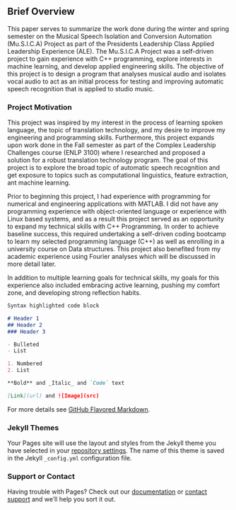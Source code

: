 ## Brief Overview

This paper serves to summarize the work done during the winter and spring semester on the Musical Speech Isolation and Conversion Automation (Mu.S.I.C.A) Project as part of the Presidents Leadership Class Applied Leadership Experience (ALE). The Mu.S.I.C.A Project was a self-driven project to gain experience with C++ programming, explore interests in machine learning, and develop applied engineering skills. The objective of this project is to design a program that analyses musical audio and isolates vocal audio to act as an initial process for testing and improving automatic speech recognition that is applied to studio music.

### Project Motivation

This project was inspired by my interest in the process of learning spoken language, the topic of translation technology, and my desire to improve my engineering and programming skills. Furthermore, this project expands upon work done in the Fall semester as part of the Complex Leadership Challenges course (ENLP 3100) where I researched and proposed a solution for a robust translation technology program. The goal of this project is to explore the broad topic of automatic speech recognition and get exposure to topics such as computational linguistics, feature extraction, ant machine learning. 

Prior to beginning this project, I had experience with programming for numerical and engineering applications with MATLAB. I did not have any programming experience with object-oriented language or experience with Linux based systems, and as a result this project served as an opportunity to expand my technical skills with C++ Programming. In order to achieve baseline success, this required undertaking a self-driven coding bootcamp to learn my selected programming language (C++) as well as enrolling in a university course on Data structures. This project also benefited from my academic experience using Fourier analyses which will be discussed in more detail later.

In addition to multiple learning goals for technical skills, my goals for this experience also included embracing active learning, pushing my comfort zone, and developing strong reflection habits.


```markdown
Syntax highlighted code block

# Header 1
## Header 2
### Header 3

- Bulleted
- List

1. Numbered
2. List

**Bold** and _Italic_ and `Code` text

[Link](url) and ![Image](src)
```

For more details see [GitHub Flavored Markdown](https://guides.github.com/features/mastering-markdown/).

### Jekyll Themes

Your Pages site will use the layout and styles from the Jekyll theme you have selected in your [repository settings](https://github.com/bruceble/Mu.S.I.C.A./settings/pages). The name of this theme is saved in the Jekyll `_config.yml` configuration file.

### Support or Contact

Having trouble with Pages? Check out our [documentation](https://docs.github.com/categories/github-pages-basics/) or [contact support](https://support.github.com/contact) and we’ll help you sort it out.
